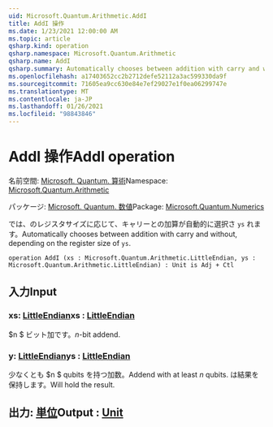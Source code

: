 ```yaml
---
uid: Microsoft.Quantum.Arithmetic.AddI
title: AddI 操作
ms.date: 1/23/2021 12:00:00 AM
ms.topic: article
qsharp.kind: operation
qsharp.namespace: Microsoft.Quantum.Arithmetic
qsharp.name: AddI
qsharp.summary: Automatically chooses between addition with carry and without, depending on the register size of `ys`.
ms.openlocfilehash: a17403652cc2b2712defe52112a3ac599330da9f
ms.sourcegitcommit: 71605ea9cc630e84e7ef29027e1f0ea06299747e
ms.translationtype: MT
ms.contentlocale: ja-JP
ms.lasthandoff: 01/26/2021
ms.locfileid: "98843846"
---
```

# <a name="addi-operation"></a><span data-ttu-id="9e2d8-102">AddI 操作</span><span class="sxs-lookup"><span data-stu-id="9e2d8-102">AddI operation</span></span>

<span data-ttu-id="9e2d8-103">名前空間: [Microsoft. Quantum. 算術](xref:Microsoft.Quantum.Arithmetic)</span><span class="sxs-lookup"><span data-stu-id="9e2d8-103">Namespace: [Microsoft.Quantum.Arithmetic](xref:Microsoft.Quantum.Arithmetic)</span></span>

<span data-ttu-id="9e2d8-104">パッケージ: [Microsoft. Quantum. 数値](https://nuget.org/packages/Microsoft.Quantum.Numerics)</span><span class="sxs-lookup"><span data-stu-id="9e2d8-104">Package: [Microsoft.Quantum.Numerics](https://nuget.org/packages/Microsoft.Quantum.Numerics)</span></span>


<span data-ttu-id="9e2d8-105">では、のレジスタサイズに応じて、キャリーとの加算が自動的に選択さ `ys` れます。</span><span class="sxs-lookup"><span data-stu-id="9e2d8-105">Automatically chooses between addition with carry and without, depending on the register size of `ys`.</span></span>

```qsharp
operation AddI (xs : Microsoft.Quantum.Arithmetic.LittleEndian, ys : Microsoft.Quantum.Arithmetic.LittleEndian) : Unit is Adj + Ctl
```


## <a name="input"></a><span data-ttu-id="9e2d8-106">入力</span><span class="sxs-lookup"><span data-stu-id="9e2d8-106">Input</span></span>

### <a name="xs--littleendian"></a><span data-ttu-id="9e2d8-107">xs: [LittleEndian](xref:Microsoft.Quantum.Arithmetic.LittleEndian)</span><span class="sxs-lookup"><span data-stu-id="9e2d8-107">xs : [LittleEndian](xref:Microsoft.Quantum.Arithmetic.LittleEndian)</span></span>

<span data-ttu-id="9e2d8-108">$n $ ビット加です。</span><span class="sxs-lookup"><span data-stu-id="9e2d8-108">$n$-bit addend.</span></span>


### <a name="ys--littleendian"></a><span data-ttu-id="9e2d8-109">y: [LittleEndian](xref:Microsoft.Quantum.Arithmetic.LittleEndian)</span><span class="sxs-lookup"><span data-stu-id="9e2d8-109">ys : [LittleEndian](xref:Microsoft.Quantum.Arithmetic.LittleEndian)</span></span>

<span data-ttu-id="9e2d8-110">少なくとも $n $ qubits を持つ加数。</span><span class="sxs-lookup"><span data-stu-id="9e2d8-110">Addend with at least $n$ qubits.</span></span> <span data-ttu-id="9e2d8-111">は結果を保持します。</span><span class="sxs-lookup"><span data-stu-id="9e2d8-111">Will hold the result.</span></span>



## <a name="output--unit"></a><span data-ttu-id="9e2d8-112">出力: [単位](xref:microsoft.quantum.lang-ref.unit)</span><span class="sxs-lookup"><span data-stu-id="9e2d8-112">Output : [Unit](xref:microsoft.quantum.lang-ref.unit)</span></span>

